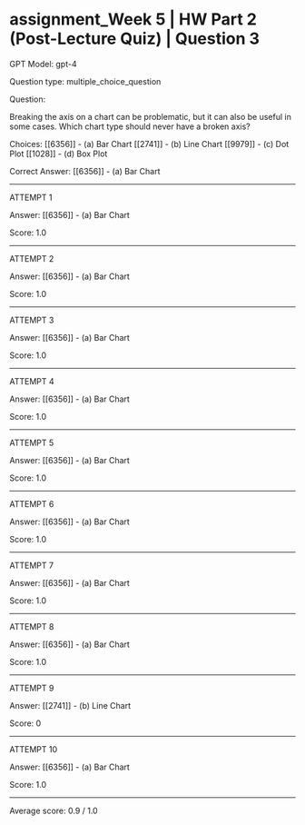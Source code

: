 # assignment_Week 5 | HW Part 2 (Post-Lecture Quiz) | Question 3

GPT Model: gpt-4

Question type: multiple_choice_question

Question:
<div><p><span>Breaking the axis on a chart can be problematic, but it can also be useful in some cases. Which chart type should never have a broken axis?</span></p></div>

Choices:
[[6356]] - (a) Bar Chart
[[2741]] - (b) Line Chart
[[9979]] - (c) Dot Plot
[[1028]] - (d) Box Plot

Correct Answer:
[[6356]] - (a) Bar Chart

****************************************

ATTEMPT 1

Answer: 
[[6356]] - (a) Bar Chart

Score: 1.0

--------------------

ATTEMPT 2

Answer: 
[[6356]] - (a) Bar Chart

Score: 1.0

--------------------

ATTEMPT 3

Answer: 
[[6356]] - (a) Bar Chart

Score: 1.0

--------------------

ATTEMPT 4

Answer: 
[[6356]] - (a) Bar Chart

Score: 1.0

--------------------

ATTEMPT 5

Answer: 
[[6356]] - (a) Bar Chart

Score: 1.0

--------------------

ATTEMPT 6

Answer: 
[[6356]] - (a) Bar Chart

Score: 1.0

--------------------

ATTEMPT 7

Answer: 
[[6356]] - (a) Bar Chart

Score: 1.0

--------------------

ATTEMPT 8

Answer: 
[[6356]] - (a) Bar Chart

Score: 1.0

--------------------

ATTEMPT 9

Answer: 
[[2741]] - (b) Line Chart

Score: 0

--------------------

ATTEMPT 10

Answer: 
[[6356]] - (a) Bar Chart

Score: 1.0

--------------------

Average score: 0.9 / 1.0
